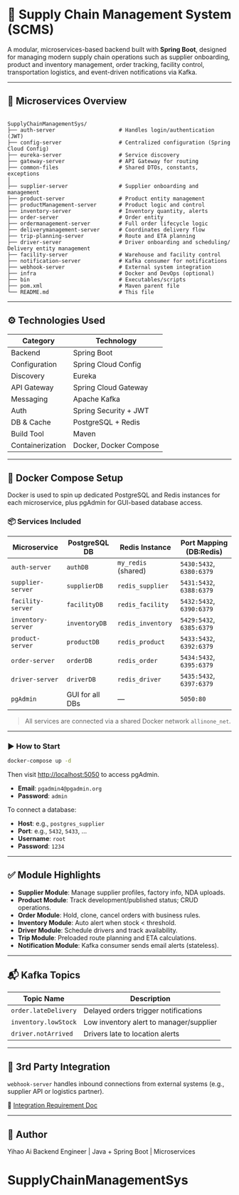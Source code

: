 # 🚛 Supply Chain Management System (SCMS)

A modular, microservices-based backend built with **Spring Boot**, designed for managing modern supply chain operations such as supplier onboarding, product and inventory management, order tracking, facility control, transportation logistics, and event-driven notifications via Kafka.

---

## 🧱 Microservices Overview

```

SupplyChainManagementSys/
├── auth-server                    # Handles login/authentication (JWT)
├── config-server                  # Centralized configuration (Spring Cloud Config)
├── eureka-server                  # Service discovery
├── gateway-server                 # API Gateway for routing
├── common-files                   # Shared DTOs, constants, exceptions
│
├── supplier-server                # Supplier onboarding and management
├── product-server                 # Product entity management
├── productManagement-server       # Product logic and control
├── inventory-server               # Inventory quantity, alerts
├── order-server                   # Order entity
├── ordermanagement-server         # Full order lifecycle logic
├── deliverymanagement-server      # Coordinates delivery flow
├── trip-planning-server           # Route and ETA planning
├── driver-server                  # Driver onboarding and scheduling/ Delivery entity management
├── facility-server                # Warehouse and facility control
├── notification-server            # Kafka consumer for notifications
├── webhook-server                 # External system integration
├── infra                          # Docker and DevOps (optional)
├── bin                            # Executables/scripts
├── pom.xml                        # Maven parent file
└── README.md                      # This file

````

---

## ⚙️ Technologies Used

| Category        | Technology                     |
|----------------|---------------------------------|
| Backend         | Spring Boot                    |
| Configuration   | Spring Cloud Config            |
| Discovery       | Eureka                         |
| API Gateway     | Spring Cloud Gateway           |
| Messaging       | Apache Kafka                   |
| Auth            | Spring Security + JWT          |
| DB & Cache      | PostgreSQL + Redis             |
| Build Tool      | Maven                          |
| Containerization| Docker, Docker Compose         |

---

## 🐳 Docker Compose Setup

Docker is used to spin up dedicated PostgreSQL and Redis instances for each microservice, plus pgAdmin for GUI-based database access.

### 📦 Services Included

| Microservice            | PostgreSQL DB        | Redis Instance      | Port Mapping (DB:Redis) |
|-------------------------|----------------------|----------------------|--------------------------|
| `auth-server`           | `authDB`             | `my_redis` (shared)  | `5430:5432`, `6380:6379` |
| `supplier-server`       | `supplierDB`         | `redis_supplier`     | `5431:5432`, `6388:6379` |
| `facility-server`       | `facilityDB`         | `redis_facility`     | `5432:5432`, `6390:6379` |
| `inventory-server`      | `inventoryDB`        | `redis_inventory`    | `5429:5432`, `6385:6379` |
| `product-server`        | `productDB`          | `redis_product`      | `5433:5432`, `6392:6379` |
| `order-server`          | `orderDB`            | `redis_order`        | `5434:5432`, `6395:6379` |
| `driver-server`         | `driverDB`           | `redis_driver`       | `5435:5432`, `6397:6379` |
| `pgAdmin`               | GUI for all DBs      | —                    | `5050:80`                |

> All services are connected via a shared Docker network `allinone_net`.

---

### ▶️ How to Start

```bash
docker-compose up -d
````

Then visit [http://localhost:5050](http://localhost:5050) to access pgAdmin.

* **Email**: `pgadmin4@pgadmin.org`
* **Password**: `admin`

To connect a database:

* **Host**: e.g., `postgres_supplier`
* **Port**: e.g., `5432`, `5433`, ...
* **Username**: `root`
* **Password**: `1234`

---

## ✅ Module Highlights

* **Supplier Module**: Manage supplier profiles, factory info, NDA uploads.
* **Product Module**: Track development/published status; CRUD operations.
* **Order Module**: Hold, clone, cancel orders with business rules.
* **Inventory Module**: Auto alert when stock < threshold.
* **Driver Module**: Schedule drivers and track availability.
* **Trip Module**: Preloaded route planning and ETA calculations.
* **Notification Module**: Kafka consumer sends email alerts (stateless).

---

## 📬 Kafka Topics

| Topic Name           | Description                             |
| -------------------- | --------------------------------------- |
| `order.lateDelivery` | Delayed orders trigger notifications    |
| `inventory.lowStock` | Low inventory alert to manager/supplier |
| `driver.notArrived`  | Drivers late to location alerts         |

---

## 🔗 3rd Party Integration

`webhook-server` handles inbound connections from external systems (e.g., supplier API or logistics partner).

📄 [Integration Requirement Doc](https://drive.google.com/file/d/1BNYaF6SeE-1zwGNQM549-L4a5ll6EGTr/view?usp=drive_link)

---

## 👤 Author

Yihao Ai
Backend Engineer | Java + Spring Boot | Microservices


# SupplyChainManagementSys
